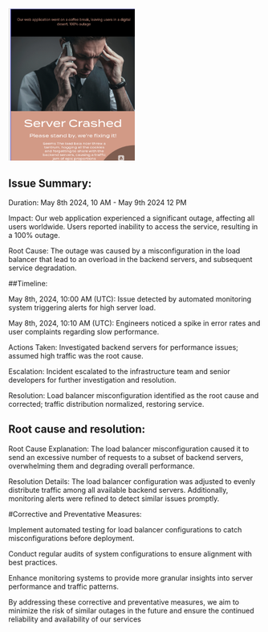 <img src=./image.png width=50%>

## Issue Summary:

Duration: May 8th 2024, 10 AM  - May 9th 2024 12 PM

Impact: Our web application experienced a significant outage, affecting all users worldwide. Users reported inability to access the service, resulting in a 100% outage.

Root Cause: The outage was caused by a misconfiguration in the load balancer that lead to an overload in the backend servers, and subsequent service degradation.


##Timeline:

May 8th, 2024, 10:00 AM (UTC): Issue detected by automated monitoring system triggering alerts for high server load.

May 8th, 2024, 10:10 AM (UTC): Engineers noticed a spike in error rates and user complaints regarding slow performance.

Actions Taken: Investigated backend servers for performance issues; assumed high traffic was the root cause.

Escalation: Incident escalated to the infrastructure team and senior developers for further investigation and resolution.

Resolution: Load balancer misconfiguration identified as the root cause and corrected; traffic distribution normalized, restoring service.



## Root cause and resolution:

Root Cause Explanation: The load balancer misconfiguration caused it to send an excessive number of requests to a subset of backend servers, overwhelming them and degrading overall performance.

Resolution Details: The load balancer configuration was adjusted to evenly distribute traffic among all available backend servers. Additionally, monitoring alerts were refined to detect similar issues promptly.


#Corrective and Preventative Measures:

Implement automated testing for load balancer configurations to catch misconfigurations before deployment.

Conduct regular audits of system configurations to ensure alignment with best practices.

Enhance monitoring systems to provide more granular insights into server performance and traffic patterns.

By addressing these corrective and preventative measures, we aim to minimize the risk of similar outages in the future and ensure the continued reliability and availability of our services
